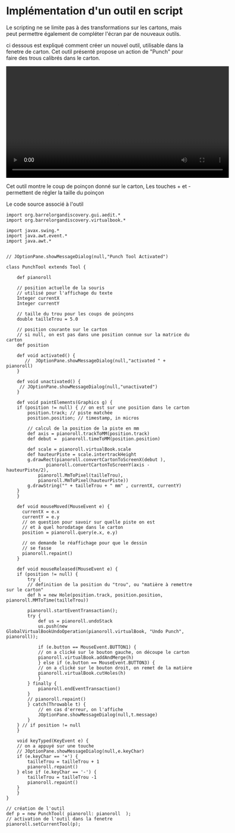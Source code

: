 # Implémentation d'un outil en script

Le scripting ne se limite pas à des transformations sur les cartons, mais peut permettre également de compléter l'écran par de nouveaux outils.

ci dessous est expliqué comment créer un nouvel outil, utilisable dans la fenetre de carton. Cet outil présenté propose un action de "Punch" pour faire des trous calibrés dans le carton.


<video src="../tool_scripting_demo.mp4" width=600 title="click droit et ouvrir la video"></video>

Cet outil montre le coup de poinçon donné sur le carton,
Les touches + et - permettent de régler la taille du poinçon


Le code source associé à l'outil

	import org.barrelorgandiscovery.gui.aedit.*
	import org.barrelorgandiscovery.virtualbook.*

	import javax.swing.*
	import java.awt.event.*
	import java.awt.*


	// JOptionPane.showMessageDialog(null,"Punch Tool Activated")

	class PunchTool extends Tool {

	    def pianoroll
	    
	    // position actuelle de la souris
	    // utilisé pour l'affichage du texte
	    Integer currentX
	    Integer currentY
	    
	    // taille du trou pour les coups de poinçons
	    double tailleTrou = 5.0
	    
	    // position courante sur le carton
	    // si null, on est pas dans une position connue sur la matrice du carton
	    def position
	    
	    def void activated() {
	       //  JOptionPane.showMessageDialog(null,"activated " + pianoroll)
	    }
	    
	    def void unactivated() {
	     // JOptionPane.showMessageDialog(null,"unactivated")
	    }
	    
	    def void paintElements(Graphics g) {
		if (position != null) { // on est sur une position dans le carton
		    position.track; // piste matchée
		    position.position; // timestamp, in micros
		    
		    // calcul de la position de la piste en mm
		    def axis = pianoroll.trackToMM(position.track)
		    def debut =  pianoroll.timeToMM(position.position)
		    
		    def scale = pianoroll.virtualBook.scale
		    def hauteurPiste = scale.intertrackHeight
		    g.drawRect(pianoroll.convertCartonToScreenX(debut ), 
			       pianoroll.convertCartonToScreenY(axis - hauteurPiste/2),
				pianoroll.MmToPixel(tailleTrou),
				pianoroll.MmToPixel(hauteurPiste))
		    g.drawString("" + tailleTrou + " mm" , currentX, currentY)
		}    
	    }
	    
	    def void mouseMoved(MouseEvent e) {
		  currentX = e.x
		  currentY = e.y
		  // on question pour savoir sur quelle piste on est
		  // et à quel horodatage dans le carton
		  position = pianoroll.query(e.x, e.y)
		  
		  // on demande le réaffichage pour que le dessin
		  // se fasse
		  pianoroll.repaint()
	    }
	   
	    def void mouseReleased(MouseEvent e) {
		if (position != null) {
		    try {
			// definition de la position du "trou", ou "matière à remettre sur le carton"
			def h = new Hole(position.track, position.position, pianoroll.MMToTime(tailleTrou))
			
			pianoroll.startEventTransaction();
			try {
			    def us = pianoroll.undoStack
			    us.push(new GlobalVirtualBookUndoOperation(pianoroll.virtualBook, "Undo Punch", pianoroll));
			       
			    if (e.button == MouseEvent.BUTTON1) {
				// on a clické sur le bouton gauche, on découpe le carton
				pianoroll.virtualBook.addAndMerge(h)                        
			    } else if (e.button == MouseEvent.BUTTON3) {
				// on a clické sur le bouton droit, on remet de la matière
				pianoroll.virtualBook.cutHoles(h)
			    }
			} finally {
			    pianoroll.endEventTransaction()
			}
			// pianoroll.repaint()
		    } catch(Throwable t) {
			    // en cas d'erreur, on l'affiche
			    JOptionPane.showMessageDialog(null,t.message)
		    }
		} // if position != null
	    }
	    
	    void keyTyped(KeyEvent e) {
		// on a appuyé sur une touche
		// JOptionPane.showMessageDialog(null,e.keyChar)
		if (e.keyChar == '+') {
		    tailleTrou = tailleTrou + 1
		    pianoroll.repaint()
		} else if (e.keyChar == '-') {
		    tailleTrou = tailleTrou -1
		    pianoroll.repaint()
		}
	    }
	}

	// création de l'outil
	def p = new PunchTool( pianoroll: pianoroll  );
	// activation de l'outil dans la fenetre
	pianoroll.setCurrentTool(p);



